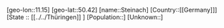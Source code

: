 ﻿---
location: [50.42,11.15]
type: City
tags:
- geo/City


SpocWebEntityId: 34545
isDeleted: false
confidential: public

---
[geo-lon::11.15]
[geo-lat::50.42]
[name::Steinach]
[Country::[[Germany]]]
[State :: [[../../Thüringen]] ]
[Population::]
[Unknown::]


